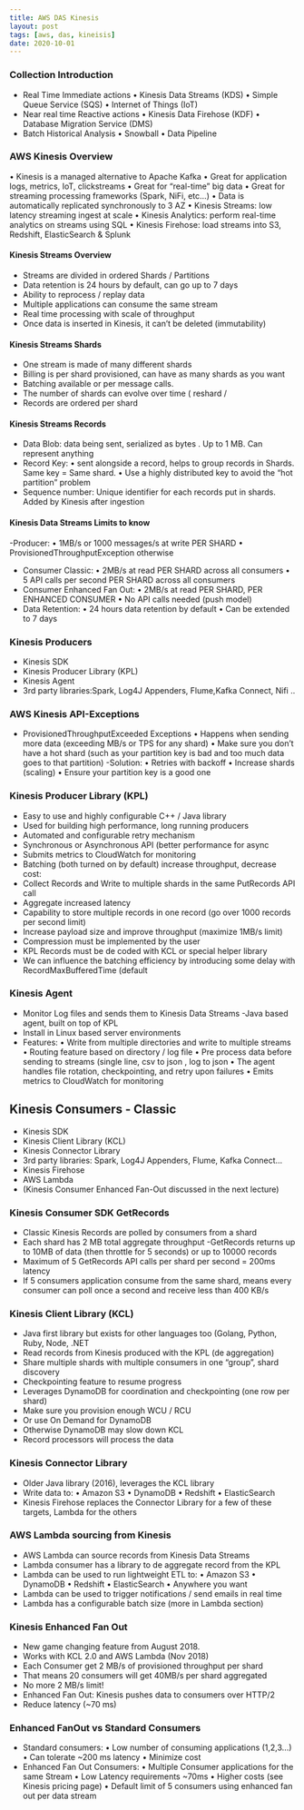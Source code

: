 ```yaml
---
title: AWS DAS Kinesis 
layout: post
tags: [aws, das, kineisis]
date: 2020-10-01
---
```

###  Collection Introduction
- Real Time Immediate actions
• Kinesis Data Streams (KDS)
• Simple Queue Service (SQS)
• Internet of Things (IoT)
- Near real time Reactive actions
• Kinesis Data Firehose (KDF)
• Database Migration Service (DMS)
- Batch Historical Analysis
• Snowball
• Data Pipeline

###  AWS Kinesis Overview
• Kinesis is a managed alternative to Apache Kafka
• Great for application logs, metrics, IoT, clickstreams
• Great for “real-time” big data
• Great for streaming processing frameworks (Spark, NiFi, etc…)
• Data is automatically replicated synchronously to 3 AZ
• Kinesis Streams: low latency streaming ingest at scale
• Kinesis Analytics: perform real-time analytics on streams using
SQL
• Kinesis Firehose: load streams into S3, Redshift, ElasticSearch &
Splunk

#### Kinesis Streams Overview
- Streams are divided in ordered Shards / Partitions
- Data retention is 24 hours by default, can go up to 7 days
- Ability to reprocess / replay data
- Multiple applications can consume the same stream
- Real time processing with scale of throughput
- Once data is inserted in Kinesis, it can’t be deleted (immutability)

#### Kinesis Streams Shards
- One stream is made of many different shards
- Billing is per shard provisioned, can have as many shards as
you want
- Batching available or per message calls.
- The number of shards can evolve over time ( reshard /
- Records are ordered per shard

#### Kinesis Streams Records
- Data Blob: data being sent, serialized
as bytes . Up to 1 MB. Can represent
anything
- Record Key:
• sent alongside a record, helps to group
records in Shards. Same key = Same
shard.
• Use a highly distributed key to avoid the
“hot partition” problem
- Sequence number: Unique identifier
for each records put in shards. Added
by Kinesis after ingestion
#### Kinesis Data Streams Limits to know
-Producer:
• 1MB/s or 1000 messages/s at write PER SHARD
• ProvisionedThroughputException  otherwise
- Consumer Classic:
• 2MB/s at read PER SHARD across all consumers
• 5 API calls per second PER SHARD across all consumers
- Consumer Enhanced Fan Out:
• 2MB/s at read PER SHARD, PER ENHANCED CONSUMER
• No API calls needed (push model)
- Data Retention:
• 24 hours data retention by default
• Can be extended to 7 days
### Kinesis Producers
- Kinesis SDK
- Kinesis Producer
Library (KPL)
- Kinesis Agent
- 3rd party libraries:Spark, Log4J Appenders, Flume,Kafka Connect, Nifi ..
### AWS Kinesis API-Exceptions
- ProvisionedThroughputExceeded Exceptions
• Happens when sending more data (exceeding MB/s or TPS for any
shard)
• Make sure you don’t have a hot shard (such as your partition key is bad
and too much data goes to that partition)
-Solution:
• Retries with backoff
• Increase shards (scaling)
• Ensure your partition key is a good one
### Kinesis Producer Library (KPL)
- Easy to use and highly configurable C++ / Java library
- Used for building high performance, long running producers
- Automated and configurable retry mechanism
- Synchronous or Asynchronous API (better performance for async
- Submits metrics to CloudWatch for monitoring
- Batching (both turned on by default) increase throughput, decrease
cost:
- Collect Records and Write to multiple shards in the same PutRecords API call
- Aggregate increased latency
- Capability to store multiple records in one record (go over 1000 records per second limit)
- Increase payload size and improve throughput (maximize 1MB/s limit)
- Compression must be implemented by the user
- KPL Records must be de coded with KCL or special helper library
- We can influence the batching efficiency by introducing some
delay with RecordMaxBufferedTime (default
### Kinesis Agent
- Monitor Log files and sends them to Kinesis Data Streams
-Java based agent, built on top of KPL
- Install in Linux based server environments
- Features:
• Write from multiple directories and write to multiple streams
• Routing feature based on directory / log file
• Pre process data before sending to streams (single line, csv to json , log to
json
• The agent handles file rotation, checkpointing, and retry upon failures
• Emits metrics to CloudWatch for monitoring

## Kinesis Consumers - Classic
- Kinesis SDK
- Kinesis Client Library (KCL)
- Kinesis Connector Library
- 3rd party libraries: Spark,
Log4J Appenders, Flume,
Kafka Connect…
- Kinesis Firehose
- AWS Lambda
- (Kinesis Consumer Enhanced
Fan-Out discussed in the next
lecture)
### Kinesis Consumer SDK GetRecords
- Classic Kinesis Records are
polled by consumers from a
shard
- Each shard has 2 MB total
aggregate throughput
-GetRecords returns up to 10MB
of data (then throttle for 5
seconds) or up to 10000 records
- Maximum of 5 GetRecords API
calls per shard per second =
200ms latency
- If 5 consumers application
consume from the same shard,
means every consumer can poll
once a second and receive less
than 400 KB/s
### Kinesis Client Library (KCL)
- Java first library but exists for other
languages too (Golang, Python, Ruby, Node,
.NET
- Read records from Kinesis produced with the
KPL (de aggregation)
- Share multiple shards with multiple
consumers in one “group”, shard discovery
- Checkpointing feature to resume progress
- Leverages DynamoDB for coordination and
checkpointing (one row per shard)
- Make sure you provision enough WCU / RCU
- Or use On Demand for DynamoDB
- Otherwise DynamoDB may slow down KCL
- Record processors will process the data
### Kinesis Connector Library
- Older Java library (2016),
leverages the KCL library
- Write data to:
• Amazon S3
• DynamoDB
• Redshift
• ElasticSearch
- Kinesis Firehose replaces the
Connector Library for a few of
these targets, Lambda for the
others
### AWS Lambda sourcing from Kinesis
- AWS Lambda can source records from Kinesis Data Streams
- Lambda consumer has a library to de aggregate record from the
KPL
- Lambda can be used to run lightweight ETL to:
• Amazon S3
• DynamoDB
• Redshift
• ElasticSearch
• Anywhere you want
- Lambda can be used to trigger notifications / send emails in real time
- Lambda has a configurable batch size (more in Lambda section)
### Kinesis Enhanced Fan Out
- New game changing feature from
August 2018.
- Works with KCL 2.0 and AWS
Lambda (Nov 2018)
- Each Consumer get 2 MB/s of
provisioned throughput per shard
- That means 20 consumers will get
40MB/s per shard aggregated
- No more 2 MB/s limit!
- Enhanced Fan Out: Kinesis pushes
data to consumers over HTTP/2
- Reduce latency (~70 ms)
### Enhanced FanOut vs Standard Consumers
- Standard consumers:
• Low number of consuming applications (1,2,3…)
• Can tolerate ~200 ms latency
• Minimize cost
- Enhanced Fan Out Consumers:
• Multiple Consumer applications for the same Stream
• Low Latency requirements ~70ms
• Higher costs (see Kinesis pricing page)
• Default limit of 5 consumers using enhanced fan out per data stream

